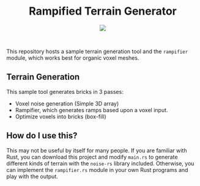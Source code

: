 <h1 align=center>Rampified Terrain Generator</h1>

<p align=center>
<img src=https://user-images.githubusercontent.com/7478134/147893120-d88c29b9-d013-447b-b8f5-f3c7f0b961af.png>
</p>
<br>

This repository hosts a sample terrain generation tool and the `rampifier` module, which
works best for organic voxel meshes.

## Terrain Generation
This sample tool generates bricks in 3 passes:
- Voxel noise generation (Simple 3D array)
- Rampifier, which generates ramps based upon a voxel input.
- Optimize voxels into bricks (box-fill)

## How do I use this?
This may not be useful by itself for many people. If you are familiar with Rust, you can download this project and modify `main.rs` to generate different kinds of terrain with the `noise-rs` library included. Otherwise, you can implement the `rampifier.rs` module in your own Rust programs and play with the output.
